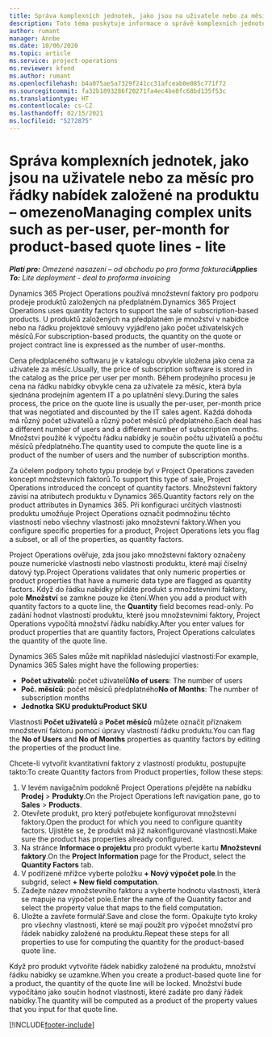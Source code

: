 ```yaml
---
title: Správa komplexních jednotek, jako jsou na uživatele nebo za měsíc pro řádky nabídek založené na produktu – omezeno
description: Toto téma poskytuje informace o správě komplexních jednotek pro řádky nabídek založených na projektu.
author: rumant
manager: Annbe
ms.date: 10/06/2020
ms.topic: article
ms.service: project-operations
ms.reviewer: kfend
ms.author: rumant
ms.openlocfilehash: b4a075ae5a7329f241cc31afceab0e085c771f72
ms.sourcegitcommit: fa32b1893286f20271fa4ec4be8fc68bd135f53c
ms.translationtype: HT
ms.contentlocale: cs-CZ
ms.lasthandoff: 02/15/2021
ms.locfileid: "5272875"
---
```

# <a name="managing-complex-units-such-as-per-user-per-month-for-product-based-quote-lines---lite"></a><span data-ttu-id="69ed8-103">Správa komplexních jednotek, jako jsou na uživatele nebo za měsíc pro řádky nabídek založené na produktu – omezeno</span><span class="sxs-lookup"><span data-stu-id="69ed8-103">Managing complex units such as per-user, per-month for product-based quote lines - lite</span></span>

<span data-ttu-id="69ed8-104">_**Platí pro:** Omezené nasazení – od obchodu po pro forma fakturaci_</span><span class="sxs-lookup"><span data-stu-id="69ed8-104">_**Applies To:** Lite deployment - deal to proforma invoicing_</span></span>

<span data-ttu-id="69ed8-105">Dynamics 365 Project Operations používá množstevní faktory pro podporu prodeje produktů založených na předplatném.</span><span class="sxs-lookup"><span data-stu-id="69ed8-105">Dynamics 365 Project Operations uses quantity factors to support the sale of subscription-based products.</span></span> <span data-ttu-id="69ed8-106">U produktů založených na předplatném je množství v nabídce nebo na řádku projektové smlouvy vyjádřeno jako počet uživatelských měsíců.</span><span class="sxs-lookup"><span data-stu-id="69ed8-106">For subscription-based products, the quantity on the quote or project contract line is expressed as the number of user-months.</span></span>

<span data-ttu-id="69ed8-107">Cena předplaceného softwaru je v katalogu obvykle uložena jako cena za uživatele za měsíc.</span><span class="sxs-lookup"><span data-stu-id="69ed8-107">Usually, the price of subscription software is stored in the catalog as the price per user per month.</span></span> <span data-ttu-id="69ed8-108">Během prodejního procesu je cena na řádku nabídky obvykle cena za uživatele za měsíc, která byla sjednána prodejním agentem IT a po uplatnění slevy.</span><span class="sxs-lookup"><span data-stu-id="69ed8-108">During the sales process, the price on the quote line is usually the per-user, per-month price that was negotiated and discounted by the IT sales agent.</span></span> <span data-ttu-id="69ed8-109">Každá dohoda má různý počet uživatelů a různý počet měsíců předplatného.</span><span class="sxs-lookup"><span data-stu-id="69ed8-109">Each deal has a different number of users and a different number of subscription months.</span></span> <span data-ttu-id="69ed8-110">Množství použité k výpočtu řádku nabídky je součin počtu uživatelů a počtu měsíců předplatného.</span><span class="sxs-lookup"><span data-stu-id="69ed8-110">The quantity used to compute the quote line is a product of the number of users and the number of subscription months.</span></span>

<span data-ttu-id="69ed8-111">Za účelem podpory tohoto typu prodeje byl v Project Operations zaveden koncept množstevních faktorů.</span><span class="sxs-lookup"><span data-stu-id="69ed8-111">To support this type of sale, Project Operations introduced the concept of quantity factors.</span></span> <span data-ttu-id="69ed8-112">Množstevní faktory závisí na atributech produktu v Dynamics 365.</span><span class="sxs-lookup"><span data-stu-id="69ed8-112">Quantity factors rely on the product attributes in Dynamics 365.</span></span> <span data-ttu-id="69ed8-113">Při konfiguraci určitých vlastností produktu umožňuje Project Operations označit podmnožinu těchto vlastností nebo všechny vlastnosti jako množstevní faktory.</span><span class="sxs-lookup"><span data-stu-id="69ed8-113">When you configure specific properties for a product, Project Operations lets you flag a subset, or all of the properties, as quantity factors.</span></span>

<span data-ttu-id="69ed8-114">Project Operations ověřuje, zda jsou jako množstevní faktory označeny pouze numerické vlastnosti nebo vlastnosti produktu, které mají číselný datový typ.</span><span class="sxs-lookup"><span data-stu-id="69ed8-114">Project Operations validates that only numeric properties or product properties that have a numeric data type are flagged as quantity factors.</span></span> <span data-ttu-id="69ed8-115">Když do řádku nabídky přidáte produkt s množstevními faktory, pole **Množství** se zamkne pouze ke čtení.</span><span class="sxs-lookup"><span data-stu-id="69ed8-115">When you add a product with quantity factors to a quote line, the **Quantity** field becomes read-only.</span></span> <span data-ttu-id="69ed8-116">Po zadání hodnot vlastností produktu, které jsou množstevními faktory, Project Operations vypočítá množství řádku nabídky.</span><span class="sxs-lookup"><span data-stu-id="69ed8-116">After you enter values for product properties that are quantity factors, Project Operations calculates the quantity of the quote line.</span></span>

<span data-ttu-id="69ed8-117">Dynamics 365 Sales může mít například následující vlastnosti:</span><span class="sxs-lookup"><span data-stu-id="69ed8-117">For example, Dynamics 365 Sales might have the following properties:</span></span>

- <span data-ttu-id="69ed8-118">**Počet uživatelů**: počet uživatelů</span><span class="sxs-lookup"><span data-stu-id="69ed8-118">**No of users**: The number of users</span></span>
- <span data-ttu-id="69ed8-119">**Poč. měsíců**: počet měsíců předplatného</span><span class="sxs-lookup"><span data-stu-id="69ed8-119">**No of Months**: The number of subscription months</span></span>
- <span data-ttu-id="69ed8-120">**Jednotka SKU produktu**</span><span class="sxs-lookup"><span data-stu-id="69ed8-120">**Product SKU**</span></span>

<span data-ttu-id="69ed8-121">Vlastnosti **Počet uživatelů** a **Počet měsíců** můžete označit příznakem množstevní faktoru pomocí úpravy vlastností řádku produktu.</span><span class="sxs-lookup"><span data-stu-id="69ed8-121">You can flag the **No of Users** and **No of Months** properties as quantity factors by editing the properties of the product line.</span></span>

<span data-ttu-id="69ed8-122">Chcete-li vytvořit kvantitativní faktory z vlastností produktu, postupujte takto:</span><span class="sxs-lookup"><span data-stu-id="69ed8-122">To create Quantity factors from Product properties, follow these steps:</span></span>

1. <span data-ttu-id="69ed8-123">V levém navigačním podokně Project Operations přejděte na nabídku **Prodej** > **Produkty**.</span><span class="sxs-lookup"><span data-stu-id="69ed8-123">On the Project Operations left navigation pane, go to **Sales** > **Products**.</span></span>
2. <span data-ttu-id="69ed8-124">Otevřete produkt, pro který potřebujete konfigurovat množstevní faktory.</span><span class="sxs-lookup"><span data-stu-id="69ed8-124">Open the product for which you need to configure quantity factors.</span></span> <span data-ttu-id="69ed8-125">Ujistěte se, že produkt má již nakonfigurované vlastnosti.</span><span class="sxs-lookup"><span data-stu-id="69ed8-125">Make sure the product has properties already configured.</span></span>
3. <span data-ttu-id="69ed8-126">Na stránce **Informace o projektu** pro produkt vyberte kartu **Množstevní faktory**.</span><span class="sxs-lookup"><span data-stu-id="69ed8-126">On the **Project Information** page for the Product, select the **Quantity Factors** tab.</span></span>
4. <span data-ttu-id="69ed8-127">V podřízené mřížce vyberte položku **+ Nový výpočet pole**.</span><span class="sxs-lookup"><span data-stu-id="69ed8-127">In the subgrid, select **+ New field computation**.</span></span>
5. <span data-ttu-id="69ed8-128">Zadejte název množstevního faktoru a vyberte hodnotu vlastnosti, která se mapuje na výpočet pole.</span><span class="sxs-lookup"><span data-stu-id="69ed8-128">Enter the name of the Quantity factor and select the property value that maps to the field computation.</span></span>
6. <span data-ttu-id="69ed8-129">Uložte a zavřete formulář.</span><span class="sxs-lookup"><span data-stu-id="69ed8-129">Save and close the form.</span></span> <span data-ttu-id="69ed8-130">Opakujte tyto kroky pro všechny vlastnosti, které se mají použít pro výpočet množství pro řádek nabídky založené na produktu.</span><span class="sxs-lookup"><span data-stu-id="69ed8-130">Repeat these steps for all properties to use for computing the quantity for the product-based quote line.</span></span>

<span data-ttu-id="69ed8-131">Když pro produkt vytvoříte řádek nabídky založené na produktu, množství řádku nabídky se uzamkne.</span><span class="sxs-lookup"><span data-stu-id="69ed8-131">When you create a product-based quote line for a product, the quantity of the quote line will be locked.</span></span> <span data-ttu-id="69ed8-132">Množství bude vypočítáno jako součin hodnot vlastností, které zadáte pro daný řádek nabídky.</span><span class="sxs-lookup"><span data-stu-id="69ed8-132">The quantity will be computed as a product of the property values that you input for that quote line.</span></span>


[!INCLUDE[footer-include](../../includes/footer-banner.md)]